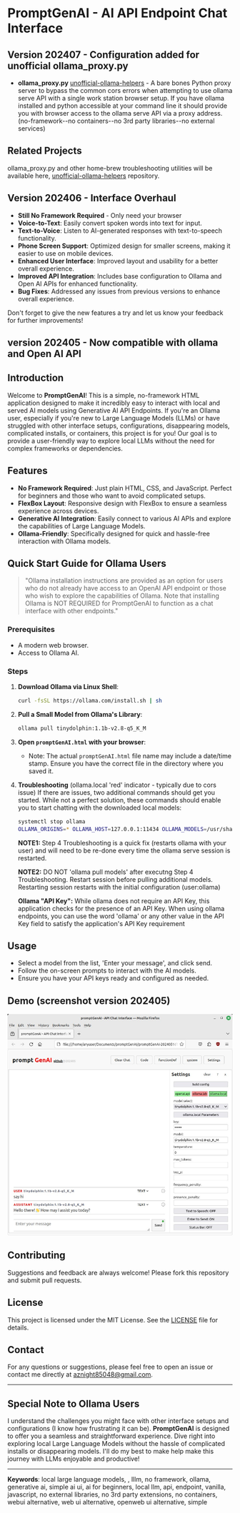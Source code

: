# PromptGenAI - AI API Endpoint Chat Interface

## Version 202407 - Configuration added for unofficial ollama_proxy.py  

- **ollama_proxy.py** [unofficial-ollama-helpers](https://github.com/aznight85048/unofficial-ollama-helpers) - A bare bones Python proxy server to bypass the common cors errors when attempting to use ollama serve API with a single work station browser setup.  If you have ollama installed and python accessible at your command line it should provide you with browser access to the ollama serve API via a proxy address. (no-framework--no containers--no 3rd party libraries--no external services)


## Related Projects

ollama_proxy.py and other home-brew troubleshooting utilities will be available here, [unofficial-ollama-helpers](https://github.com/aznight85048/unofficial-ollama-helpers) repository.



## Version 202406 - Interface Overhaul
- **Still No Framework Required** - Only need your browser
- **Voice-to-Text**: Easily convert spoken words into text for input.
- **Text-to-Voice**: Listen to AI-generated responses with text-to-speech functionality.
- **Phone Screen Support**: Optimized design for smaller screens, making it easier to use on mobile devices.
- **Enhanced User Interface**: Improved layout and usability for a better overall experience.
- **Improved API Integration**: Includes base configuration to Ollama and Open AI APIs for enhanced functionality.
- **Bug Fixes**: Addressed any issues from previous versions to enhance overall experience.

Don't forget to give the new features a try and let us know your feedback for further improvements!

## version 202405 - Now compatible with ollama and Open AI API


## Introduction
Welcome to **PromptGenAI**! This is a simple, no-framework HTML application designed to make it incredibly easy to interact with local and served AI models using Generative AI API Endpoints. If you're an Ollama user, especially if you're new to Large Language Models (LLMs) or have struggled with other interface setups, configurations, disappearing models, complicated installs, or containers, this project is for you! Our goal is to provide a user-friendly way to explore local LLMs without the need for complex frameworks or dependencies.

## Features
- **No Framework Required**: Just plain HTML, CSS, and JavaScript. Perfect for beginners and those who want to avoid complicated setups.
- **FlexBox Layout**: Responsive design with FlexBox to ensure a seamless experience across devices.
- **Generative AI Integration**: Easily connect to various AI APIs and explore the capabilities of Large Language Models.
- **Ollama-Friendly**: Specifically designed for quick and hassle-free interaction with Ollama models.

## Quick Start Guide for Ollama Users
> "Ollama installation instructions are provided as an option for users who do not already have access to an OpenAI API endpoint or those who wish to explore the capabilities of Ollama. Note that installing Ollama is NOT REQUIRED for PromptGenAI to function as a chat interface with other endpoints."

### Prerequisites
- A modern web browser.
- Access to Ollama AI.

### Steps

1. **Download Ollama via Linux Shell**:
    ```sh
    curl -fsSL https://ollama.com/install.sh | sh
    ```

2. **Pull a Small Model from Ollama's Library**:
    ```sh
    ollama pull tinydolphin:1.1b-v2.8-q5_K_M
    ```

3. **Open `promptGenAI.html` with your browser**:
   - Note: The actual `promptGenAI.html` file name may include a date/time stamp. Ensure you have the correct file in the directory where you saved it.

4. **Troubleshooting** (ollama.local 'red' indicator - typically due to cors issue)
   If there are issues, two additional commands should get you started. While not a perfect solution, these commands should enable you to start chatting with the downloaded local models:
    ```sh
    systemctl stop ollama
    OLLAMA_ORIGINS=* OLLAMA_HOST=127.0.0.1:11434 OLLAMA_MODELS=/usr/share/ollama/.ollama/models ollama serve
    ```
   **NOTE1:** Step 4 Troubleshooting is a quick fix (restarts ollama with your user) and
              will need to be re-done every time the ollama serve session is restarted.
   
   **NOTE2:** DO NOT 'ollama pull models' after executng Step 4 Troubleshooting.
              Restart session before pulling additional models.
              Restarting session restarts with the initial configuration (user:ollama)
   
    **Ollama "API Key":** While ollama does not require an API Key, this application checks for the presence of an API Key. When using ollama endpoints, you can use the word 'ollama' or any other value in the API Key field to satisfy the application's API Key requirement
   
   
## Usage
- Select a model from the list, 'Enter your message', and click send.
- Follow the on-screen prompts to interact with the AI models.
- Ensure you have your API keys ready and configured as needed.

## Demo (screenshot version 202405)
![promptGenAI w/ ollama](promptGenAI-ollama.jpg)


## Contributing
Suggestions and feedback are always welcome! Please fork this repository and submit pull requests.

## License
This project is licensed under the MIT License. See the [LICENSE](LICENSE) file for details.

## Contact
For any questions or suggestions, please feel free to open an issue or contact me directly at [aznight85048@gmail.com](mailto:aznight85048@gmail.com).

---

## Special Note to Ollama Users
I understand the challenges you might face with other interface setups and configurations (I know how frustrating it can be). **PromptGenAI** is designed to offer you a seamless and straightforward experience. Dive right into exploring local Large Language Models without the hassle of complicated installs or disappearing models. I'll do my best to make help make this journey with LLMs enjoyable and productive!

---

**Keywords**: local large language models, , lllm, no framework, ollama, generative ai, simple ai ui, ai for beginners, local llm, api, endpoint, vanilla, javascript, no external libraries, no 3rd party extensions, no containers, webui alternative, web ui alternative, openweb ui alternative, simple
